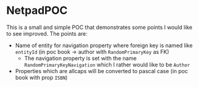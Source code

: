 # NetpadPOC

This is a small and simple POC that demonstrates some points I would like to see improved. The points are:
- Name of entity for navigation property where foreign key is named like `entityId` (in poc book -> author with `RandomPrimaryKey` as FK)
  - The navigation property is set with the name `RandomPrimaryKeyNavigation` which I rather would like to be `Author`
- Properties which are allcaps will be converted to pascal case (in poc book with prop `ISBN`)
